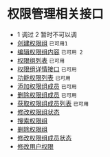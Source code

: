 # 权限管理相关接口
- 1 调过 2 暂时不可以调 
- [创建权限组](api_aj_group_create) `已可用1`
- [编辑权限组内容](api_aj_group_edit) `已可用 2`
- [权限组列表](api_aj_group_list) `已可用`
- [权限组详情接口](api_aj_group_info) `已可用`
- [功能权限列表](api_aj_power_list) `已可用`
- [添加权限组成员](api_aj_group_adduser) `已可用`
- [删除权限组成员](api_aj_group_deleteuser) `已可用`
- [获取权限组成员列表](api_aj_group_userlist) `已可用`
- [修改权限组状态](api_aj_group_updatestatus)
- [搜索权限组](api_aj_group_search)
- [删除权限组](api_aj_group_delete)
- [修改权限组成员状态](api_aj_group_updateuserstatus)
- [修改用户权限](api_group_updateusergroup)